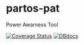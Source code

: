 # partos-pat
Power Awarness Tool

[![Coverage Status](https://coveralls.io/repos/github/akvo/partos-pat/badge.svg?branch=main)](https://coveralls.io/github/akvo/partos-pat?branch=main) [![DBdocs](https://img.shields.io/website?url=http%3A%2F%2Fdbdocs.io%2Fakvo%2Fpartos-pat&style=flat&logo=docsdotrs&logoColor=%23fff&label=dbdocs&labelColor=%230246cc&color=%235e5e5e&link=http%3A%2F%2Fdbdocs.io%2Fakvo%2Fpartos-pat)](https://dbdocs.io/akvo/partos-pat)
